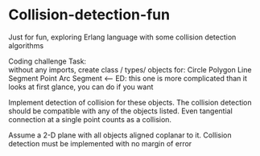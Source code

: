 # Collision-detection-fun
Just for fun, exploring Erlang language with some collision detection algorithms


Coding challenge Task:  
without any imports, create  class / types/ objects for:
Circle
Polygon
Line Segment
Point
Arc Segment <-- ED: this one is more complicated than it looks at first glance, you can do if you want
                    
Implement detection of collision for these objects. The collision detection
should be compatible with any of the objects listed. Even tangential connection
at a single point counts as a collision.

Assume a 2-D plane with all objects aligned coplanar to it. Collision detection
must be implemented with no margin of error
